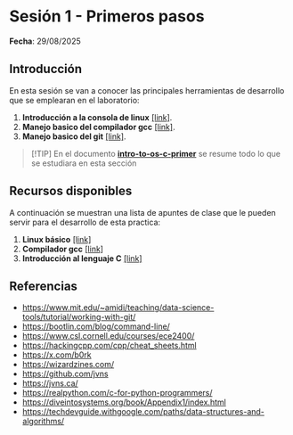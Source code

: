 # Sesión 1 - Primeros pasos

**Fecha**: 29/08/2025

## Introducción

En esta sesión se van a conocer las principales herramientas de desarrollo que se emplearan en el laboratorio:

1. **Introducción a la consola de linux** [[link]](herramientas/linux-basico.md).
2. **Manejo basico del compilador gcc** [[link]](herramientas/intro-gcc.md).
3. **Manejo basico del git** [[link]](herramientas/intro-git.md).


> [!TIP] En el documento [**intro-to-os-c-primer**](intro-to-os-c-primer.pdf) se resume todo lo que se estudiara en esta sección

## Recursos disponibles

A continuación se muestran una lista de apuntes de clase que le pueden servir para el desarrollo de esta practica:

1. **Linux básico** [[link]](https://udea-so.github.io/udea-so/docs/laboratorio/tutoriales/herramientas/linux/)
2. **Compilador gcc** [[link]](https://udea-so.github.io/udea-so/docs/laboratorio/tutoriales/herramientas/gcc/)
3. **Introducción al lenguaje C** [[link]](https://udea-so.github.io/intro-c/intro.html)

## Referencias

* https://www.mit.edu/~amidi/teaching/data-science-tools/tutorial/working-with-git/
* https://bootlin.com/blog/command-line/
* https://www.csl.cornell.edu/courses/ece2400/
* https://hackingcpp.com/cpp/cheat_sheets.html
* https://x.com/b0rk
* https://wizardzines.com/
* https://github.com/jvns
* https://jvns.ca/
* https://realpython.com/c-for-python-programmers/
* https://diveintosystems.org/book/Appendix1/index.html
* https://techdevguide.withgoogle.com/paths/data-structures-and-algorithms/